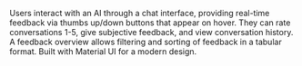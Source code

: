 Users interact with an AI through a chat interface, providing real-time feedback via thumbs up/down buttons that appear on hover. They can rate conversations 1-5, give subjective feedback, and view conversation history. A feedback overview allows filtering and sorting of feedback in a tabular format. Built with Material UI for a modern design.
